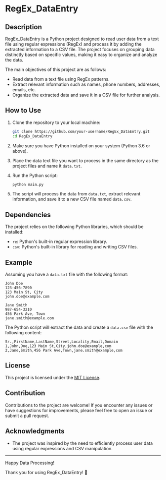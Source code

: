 # RegEx_DataEntry

## Description
RegEx_DataEntry is a Python project designed to read user data from a text file using regular expressions (RegEx) and process it by adding the extracted information to a CSV file. The project focuses on grouping data distinctly based on specific values, making it easy to organize and analyze the data.

The main objectives of this project are as follows:
- Read data from a text file using RegEx patterns.
- Extract relevant information such as names, phone numbers, addresses, emails, etc.
- Organize the extracted data and save it in a CSV file for further analysis.

## How to Use
1. Clone the repository to your local machine:

   ```bash
   git clone https://github.com/your-username/RegEx_DataEntry.git
   cd RegEx_DataEntry
   ```

2. Make sure you have Python installed on your system (Python 3.6 or above).

3. Place the data text file you want to process in the same directory as the project files and name it `data.txt`.

4. Run the Python script:

   ```bash
   python main.py
   ```

5. The script will process the data from `data.txt`, extract relevant information, and save it to a new CSV file named `data.csv`.

## Dependencies
The project relies on the following Python libraries, which should be installed:

- `re`: Python's built-in regular expression library.
- `csv`: Python's built-in library for reading and writing CSV files.

## Example
Assuming you have a `data.txt` file with the following format:

```
John Doe
123-456-7890
123 Main St, City
john.doe@example.com

Jane Smith
987-654-3210
456 Park Ave, Town
jane.smith@example.com
```

The Python script will extract the data and create a `data.csv` file with the following content:

```
Sr.,FirstName,LastName,Street,Locality,Email,Domain
1,John,Doe,123 Main St,City,john.doe@example,com
2,Jane,Smith,456 Park Ave,Town,jane.smith@example,com
```

## License
This project is licensed under the [MIT License](LICENSE).

## Contribution
Contributions to the project are welcome! If you encounter any issues or have suggestions for improvements, please feel free to open an issue or submit a pull request.

## Acknowledgments
- The project was inspired by the need to efficiently process user data using regular expressions and CSV manipulation.

---

Happy Data Processing!

Thank you for using RegEx_DataEntry! 🚀
